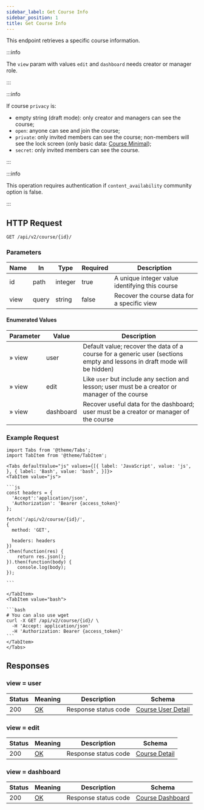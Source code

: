 ```yaml
---
sidebar_label: Get Course Info
sidebar_position: 1
title: Get Course Info
---
```


This endpoint retrieves a specific course information.

:::info

The `view` param with values `edit` and `dashboard` needs creator or manager role.

:::

:::info

If course `privacy` is:

- empty string (draft mode): only creator and managers can see the course;
- `open`: anyone can see and join the course;
- `private`: only invited members can see the course; non-members will see the lock screen (only basic
  data: [Course Minimal](/docs/apireference/v2/schemas/course_minimal));
- `secret`: only invited members can see the course.

:::

:::info

This operation requires authentication if `content_availability` community option is false.

:::

## HTTP Request

`GET /api/v2/course/{id}/`

### Parameters

| Name | In    | Type    | Required | Description                                    |
|------|-------|---------|----------|------------------------------------------------|
| id   | path  | integer | true     | A unique integer value identifying this course |
| view | query | string  | false    | Recover the course data for a specific view    |

#### Enumerated Values

| Parameter | Value     | Description                                                                                                              |
|-----------|-----------|--------------------------------------------------------------------------------------------------------------------------|
| » view    | user      | Default value; recover the data of a course for a generic user (sections empty and lessons in draft mode will be hidden) |
| » view    | edit      | Like `user` but include any section and lesson; user must be a creator or manager of the course                          |
| » view    | dashboard | Recover useful data for the dashboard; user must be a creator or manager of the course                                              |

### Example Request

````mdx-code-block
import Tabs from '@theme/Tabs';
import TabItem from '@theme/TabItem';

<Tabs defaultValue="js" values={[{ label: 'JavaScript', value: 'js', }, { label: 'Bash', value: 'bash', }]}>
<TabItem value="js">

```js
const headers = {
  'Accept':'application/json',
  'Authorization': 'Bearer {access_token}'
};

fetch('/api/v2/course/{id}/',
{
  method: 'GET',

  headers: headers
})
.then(function(res) {
    return res.json();
}).then(function(body) {
    console.log(body);
});

```

</TabItem>
<TabItem value="bash">

```bash
# You can also use wget
curl -X GET /api/v2/course/{id}/ \
  -H 'Accept: application/json'
  -H 'Authorization: Bearer {access_token}'
```
</TabItem>
</Tabs>
````

## Responses

### view = user

| Status | Meaning                                                 | Description          | Schema                                                                 |
|--------|---------------------------------------------------------|----------------------|------------------------------------------------------------------------|
| 200    | [OK](https://tools.ietf.org/html/rfc7231#section-6.3.1) | Response status code | [Course User Detail](/docs/apireference/v2/schemas/course_user_detail) |

### view = edit

| Status | Meaning                                                 | Description          | Schema                                                       |
|--------|---------------------------------------------------------|----------------------|--------------------------------------------------------------|
| 200    | [OK](https://tools.ietf.org/html/rfc7231#section-6.3.1) | Response status code | [Course Detail](/docs/apireference/v2/schemas/course_detail) |

### view = dashboard

| Status | Meaning                                                 | Description          | Schema                                                             |
|--------|---------------------------------------------------------|----------------------|--------------------------------------------------------------------|
| 200    | [OK](https://tools.ietf.org/html/rfc7231#section-6.3.1) | Response status code | [Course Dashboard](/docs/apireference/v2/schemas/course_dashboard) |
